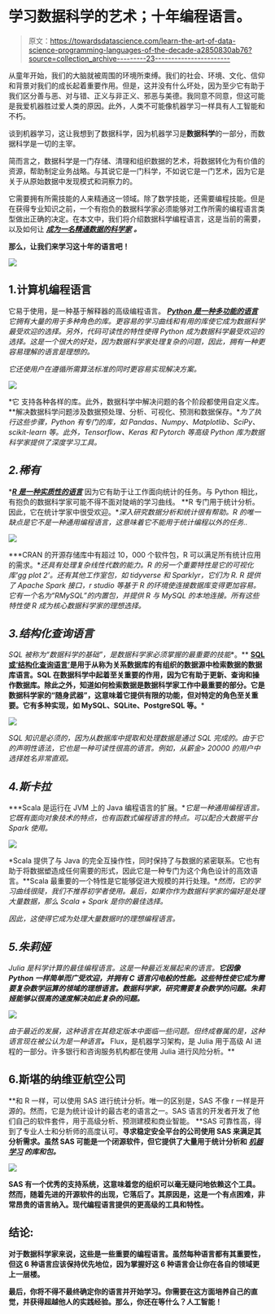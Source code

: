 # 学习数据科学的艺术；十年编程语言。

> 原文：<https://towardsdatascience.com/learn-the-art-of-data-science-programming-languages-of-the-decade-a2850830ab76?source=collection_archive---------23----------------------->

从童年开始，我们的大脑就被周围的环境所束缚。我们的社会、环境、文化、信仰和背景对我们的成长起着重要作用。但是，这并没有什么坏处，因为至少它有助于我们区分善与恶、对与错、正义与非正义、邪恶与美德。我同意不同意，但这可能是我爱机器胜过爱人类的原因。此外，人类不可能像机器学习一样具有人工智能和不朽。

谈到机器学习，这让我想到了数据科学，因为机器学习是**数据科学**的一部分，而数据科学是一切的主宰。

简而言之，数据科学是一门存储、清理和组织数据的艺术，将数据转化为有价值的资源，帮助制定业务战略。与其说它是一门科学，不如说它是一门艺术，因为它是关于从原始数据中发现模式和洞察力的。

它需要拥有所需技能的人来精通这一领域。除了数学技能，还需要编程技能。但是在获得专业知识之前，一个有抱负的数据科学家必须能够对工作所需的编程语言类型做出正确的决定。在本文中，我们将介绍数据科学编程语言，这是当前的需要，以及如何让 [***成为一名精通数据的科学家***](https://data-flair.training/blogs/skills-needed-to-become-a-data-scientist/) ***。***

**那么，让我们来学习这十年的语言吧！**

![](img/313caa485a99d898269635b13d2b2046.png)

## 1.计算机编程语言

它易于使用，是一种基于解释器的高级编程语言。 [***Python 是一种多功能的语言***](https://data-flair.training/blogs/python-tutorial/)*它拥有大量的用于多种角色的库。更容易的学习曲线和有用的库使它成为数据科学最受欢迎的选择。另外，代码可读性的特性使得 Python 成为数据科学最受欢迎的选择。这是一个很大的好处，因为数据科学家处理复杂的问题，因此，拥有一种更容易理解的语言是理想的。*

*它还使用户在遵循所需算法标准的同时更容易实现解决方案。*

*![](img/5a87f68c7de71eb0dbdd2628c026e44d.png)*

*它 [](https://data-flair.training/blogs/python-libraries/) 支持各种各样的库。此外，数据科学中解决问题的各个阶段都使用自定义库。**解决数据科学问题涉及数据预处理、分析、可视化、预测和数据保存。**为了执行这些步骤，Python 有专门的库，如 Pandas、Numpy、Matplotlib、SciPy、scikit-learn 等。此外，Tensorflow、Keras 和 Pytorch 等高级 Python 库为数据科学家提供了深度学习工具。*

## *2.稀有*

*[***R 是一种实质性的语言***](https://data-flair.training/blogs/r-tutorials-home/) 因为它有助于让工作面向统计的任务。与 Python 相比，有抱负的数据科学家可能不得不面对陡峭的学习曲线。 **R 专门用于统计分析。因此，它在统计学家中很受欢迎。**深入研究数据分析和统计很有帮助。R 的唯一缺点是它不是一种通用编程语言，这意味着它不能用于统计编程以外的任务..*

*![](img/bd950496078c8f39d0e2f08387f541b4.png)*

***CRAN 的开源存储库中有超过 10，000 个软件包，R 可以满足所有统计应用的需求。**还具有处理复杂线性代数的能力。R 的另一个重要特性是它的可视化库‘gg plot 2’。还有其他工作室包，如 tidyverse 和 Sparklyr，它们为 R. R 提供了 Apache Spark 接口，r studio 等基于 R 的环境使连接数据库变得更加容易。它有一个名为“RMySQL”的内置包，并提供 R 与 MySQL 的本地连接。所有这些特性使 R 成为核心数据科学家的理想选择。*

## *3.结构化查询语言*

*SQL 被称为“数据科学的基础”，是数据科学家必须掌握的最重要的技能**。** [**SQL 或‘结构化查询语言’**](https://data-flair.training/blogs/sql-tutorial/)**是用于从称为关系数据库的有组织的数据源中检索数据的数据库语言。SQL 在数据科学中起着至关重要的作用，因为它有助于更新、查询和操作数据库。除此之外，知道如何检索数据是数据科学家工作中最重要的部分。它是数据科学家的“随身武器”，这意味着它提供有限的功能，但对特定的角色至关重要。它有多种实现，如 MySQL、SQLite、PostgreSQL 等。***

*![](img/2eae6dd394b128eb7bcbf2caee78ef20.png)*

*SQL 知识是必须的，因为从数据库中提取和处理数据是通过 SQL 完成的。由于它的声明性语法，它也是一种可读性很高的语言。例如，从薪金> 20000 的用户中选择姓名非常直观。*

## *4.斯卡拉*

***Scala 是运行在 JVM 上的 Java 编程语言的扩展。**它是一种通用编程语言。它既有面向对象技术的特点，也有函数式编程语言的特点。可以配合大数据平台 Spark 使用。*

*![](img/1baa501680350db41bcd7a650874bb4f.png)*

*Scala 提供了与 Java 的完全互操作性，同时保持了与数据的紧密联系。它也有助于将数据塑造成任何需要的形式，因此它是一种专门为这个角色设计的高效语言。**Scala 最重要的一个特性是它能够促进大规模的并行处理。**然而，它的学习曲线很陡，我们不推荐初学者使用。最后，如果你作为数据科学家的偏好是处理大量数据，那么 Scala + Spark 是你的最佳选择。*

*因此，这使得它成为处理大量数据时的理想编程语言。*

## *5.朱莉娅*

*Julia 是科学计算的最佳编程语言。这是一种最近发展起来的语言。**它因像 Python 一样简单而广受欢迎，并拥有 C 语言闪电般的性能。这些特性使它成为需要复杂数学运算的领域的理想语言。数据科学家，研究需要复杂数学的问题。朱莉娅能够以很高的速度解决如此复杂的问题。***

*![](img/4c383d0d22e3f8b5332b764b57d6e281.png)*

*由于最近的发展，这种语言在其稳定版本中面临一些问题。但终成眷属的是，这种语言现在被公认为是一种语言[](https://data-flair.training/blogs/artificial-intelligence-tutorial/)****。*** Flux，是机器学习架构，是 Julia 用于高级 AI 进程的一部分。许多银行和咨询服务机构都在使用 Julia 进行风险分析。**

## **6.斯堪的纳维亚航空公司**

**和 R 一样，可以使用 SAS 进行统计分析。唯一的区别是，SAS 不像 r 一样是开源的。然而，它是为统计设计的最古老的语言之一。SAS 语言的开发者开发了他们自己的软件套件，用于高级分析、预测建模和商业智能。 [](https://data-flair.training/blogs/sas-features/) **SAS 可靠性高，得到了专业人士和分析师的高度认可。**寻求稳定安全平台的公司使用 SAS 来满足其分析需求。虽然 SAS 可能是一个闭源软件，但它提供了大量用于统计分析和 [***机器学习***](https://data-flair.training/blogs/machine-learning-tutorial/) ***的库和包。*****

**![](img/d480a47431ce48aace2aa143d930b20b.png)**

**SAS 有一个优秀的支持系统，这意味着您的组织可以毫无疑问地依赖这个工具。然而，随着先进的开源软件的出现，它落后了。其原因是，这是一个有点困难，非常昂贵的语言纳入。现代编程语言提供的更高级的工具和特性。**

## **结论:**

**对于数据科学家来说，这些是一些重要的编程语言。虽然每种语言都有其重要性，但这 6 种语言应该保持优先地位，因为掌握好这 6 种语言会让你在各自的领域更上一层楼。**

**最后，你将不得不最终确定你的语言并开始学习。你需要在这方面培养自己的直觉，并获得超越他人的实践经验。那么，你还在等什么？人工智能！**